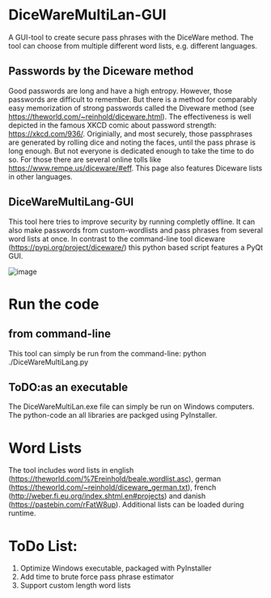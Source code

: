 # DiceWareMultiLan-GUI
A GUI-tool to create secure pass phrases with the DiceWare method. The tool can choose from multiple different word lists, e.g. different languages.

## Passwords by the Diceware method
Good passwords are long and have a high entropy. However, those passwords are difficult to remember. But there is a method for comparably easy memorization of strong passwords called the Diveware method (see https://theworld.com/~reinhold/diceware.html). The effectiveness is well depicted in the famous XKCD comic about password strength: https://xkcd.com/936/.
Originially, and most securely, those passphrases are generated by rolling dice and noting the faces, until the pass phrase is long enough. But not everyone is dedicated enough to take the time to do so. For those there are several online tolls like https://www.rempe.us/diceware/#eff. This page also features Diceware lists in other languages. 

## DiceWareMultiLang-GUI
This tool here tries to improve security by running completly offline. It can also make passwords from custom-wordlists and pass phrases from several word lists at once. In contrast to the command-line tool diceware (https://pypi.org/project/diceware/) this python based script features a PyQt GUI.

![image](https://user-images.githubusercontent.com/76712747/109402635-a60e4200-7957-11eb-9780-1d32ac3ba314.png)


# Run the code
## from command-line
This tool can simply be run from the command-line: python ./DiceWareMultiLang.py  

## ToDO:as an executable
The DiceWareMultiLan.exe file can simply be run on Windows computers. The python-code an all libraries are packged using PyInstaller.

# Word Lists
The tool includes word lists in english (https://theworld.com/%7Ereinhold/beale.wordlist.asc), german (https://theworld.com/~reinhold/diceware_german.txt), french (http://weber.fi.eu.org/index.shtml.en#projects) and danish (https://pastebin.com/rFatW8up). Additional lists can be loaded during runtime.

# ToDo List:
1. Optimize Windows executable, packaged with PyInstaller
2. Add time to brute force pass phrase estimator
3. Support custom length word lists
